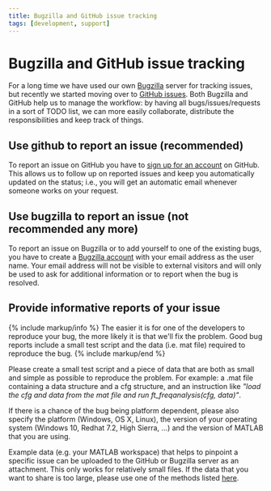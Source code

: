```yaml
---
title: Bugzilla and GitHub issue tracking
tags: [development, support]
---
```


# Bugzilla and GitHub issue tracking

For a long time we have used our own [Bugzilla](http://bugzilla.fieldtriptoolbox.org) server for tracking issues, but recently we started moving over to [GitHub issues](http://github.com/fieldtrip/fieldtrip/issues). Both Bugzilla and GitHub help us to manage the workflow: by having all bugs/issues/requests in a sort of TODO list, we can more easily collaborate, distribute the responsibilities and keep track of things.

## Use github to report an issue (recommended)

To report an issue on GitHub you have to [sign up for an account](https://github.com/join) on GitHub. This allows us to follow up on reported issues and keep you automatically updated on the status; i.e., you will get an automatic email whenever someone works on your request.

## Use bugzilla to report an issue (not recommended any more)

To report an issue on Bugzilla or to add yourself to one of the existing bugs, you have to create a [Bugzilla account](http://bugzilla.fieldtriptoolbox.org/createaccount.cgi) with your email address as the user name. Your email address will not be visible to external visitors and will only be used to ask for additional information or to report when the bug is resolved.

## Provide informative reports of your issue

{% include markup/info %}
The easier it is for one of the developers to reproduce your bug, the more likely it is that we'll fix the problem. Good bug reports include a small test script and the data (i.e. mat file) required to reproduce the bug.
{% include markup/end %}

Please create a small test script and a piece of data that are both as small and simple as possible to reproduce the problem. For example: a .mat file containing a data structure and a cfg structure, and an instruction like _"load the cfg and data from the mat file and run ft_freqanalysis(cfg, data)"_.

If there is a chance of the bug being platform dependent, please also specify the platform (Windows, OS X, Linux), the version of your operating system (Windows 10, Redhat 7.2, High Sierra, ...) and the version of MATLAB that you are using.

Example data (e.g. your MATLAB workspace) that helps to pinpoint a specific issue can be uploaded to the GitHub or Bugzilla server as an attachment. This only works for relatively small files. If the data that you want to share is too large, please use one of the methods listed [here](/faq/how_should_i_send_example_data_to_the_developers).

